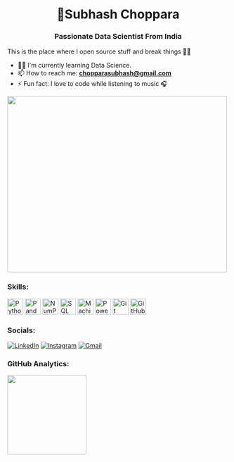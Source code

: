 <h1 align="center">💫Subhash Choppara</h1>
<h3 align="center">Passionate Data Scientist From India</h3>

This is the place where I open source stuff and break things 👨‍💻 
- 👨‍💻 I'm currently learning Data Science.
- 📫 How to reach me: **chopparasubhash@gmail.com**
- ⚡ Fun fact: I love to code while listening to music 🎧

<img
  src="https://github.com/Anmol-Baranwal/Cool-GIFs-For-GitHub/assets/74038190/219bcc70-f5dc-466b-9a60-29653d8e8433"
  height="400px"
  width="500px"
/>

### Skills:

<a href="https://www.python.org/" target="_blank" rel="noreferrer"><img src="https://skillicons.dev/icons?i=python&theme=dark" width="36" height="36" alt="Python" /></a>
<a href="https://pandas.pydata.org/" target="_blank" rel="noreferrer"><img src="https://skillicons.dev/icons?i=pandas&theme=dark" width="36" height="36" alt="Pandas" /></a>
<a href="https://numpy.org/" target="_blank" rel="noreferrer"><img src="https://skillicons.dev/icons?i=numpy&theme=dark" width="36" height="36" alt="NumPy" /></a>
<a href="https://www.mysql.com/" target="_blank" rel="noreferrer"><img src="https://skillicons.dev/icons?i=mysql&theme=dark" width="36" height="36" alt="SQL" /></a>
<a href="https://en.wikipedia.org/wiki/Machine_learning" target="_blank" rel="noreferrer"><img src="https://skillicons.dev/icons?i=ml&theme=dark" width="36" height="36" alt="Machine Learning" /></a>
<a href="https://powerbi.microsoft.com/" target="_blank" rel="noreferrer"><img src="https://skillicons.dev/icons?i=powerbi&theme=dark" width="36" height="36" alt="Power BI" /></a>
<a href="https://git-scm.com/" target="_blank" rel="noreferrer"><img src="https://skillicons.dev/icons?i=git&theme=dark" width="36" height="36" alt="Git" /></a>
<a href="https://github.com/" target="_blank" rel="noreferrer"><img src="https://skillicons.dev/icons?i=github&theme=dark" width="36" height="36" alt="GitHub" /></a>

### Socials:

[![LinkedIn](https://img.shields.io/badge/LinkedIn-%230077B5.svg?logo=linkedin&logoColor=white)](https://www.linkedin.com/in/subhash-choppara)
[![Instagram](https://img.shields.io/badge/Instagram-%23E4405F.svg?logo=Instagram&logoColor=white)](https://www.instagram.com/subhash_choppara/)
[![Gmail](https://img.shields.io/badge/Gmail-%23EA4335.svg?logo=gmail&logoColor=white)](mailto:chopparasubhash@gmail.com)

### GitHub Analytics:

<p>
<a href="https://github.com/Subhash_choppara">
  <img height="180em" src="https://github-readme-stats-eight-theta.vercel.app/api?username=Subhash_choppara&show_icons=true&theme=algolia&include_all_commits=true&count_private=true"/>
  <!-- <img height="180em" src="https://github-readme-stats-eight-theta.vercel.app/api/top-langs/?username=Subhash_choppara&layout=compact&langs_count=8&theme=algolia&include_all_commits=true&count_private=true"/> -->
</a>
</p>
